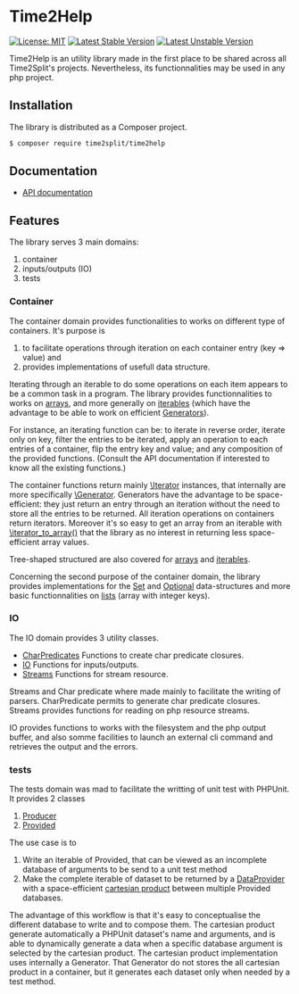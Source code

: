 # Time2Help

[![License: MIT](https://img.shields.io/badge/License-MIT-green.svg)](https://opensource.org/licenses/MIT)
[![Latest Stable Version](https://poser.pugx.org/time2split/time2help/v)](https://packagist.org/packages/time2split/time2help)
[![Latest Unstable Version](https://poser.pugx.org/time2split/time2help/v/unstable)](https://packagist.org/packages/time2split/time2help)

Time2Help is an utility library made in the first place to be shared across all Time2Split's projects.
Nevertheless, its functionnalities may be used in any php project.

## Installation

The library is distributed as a Composer project.

```bash
$ composer require time2split/time2help
```

## Documentation

 * [API documentation](https://time2split.net/php-time2help/)

## Features

The library serves 3 main domains:
 1. container
 2. inputs/outputs (IO)
 3. tests

### Container

The container domain provides functionalities to works on different type of containers.
It's purpose is
 1. to facilitate operations through iteration on each container entry (key => value) and
 2. provides implementations of usefull data structure. 

Iterating through an iterable to do some operations on each item appears to be a common task in a program.
The library provides functionnalities to works on
[arrays](https://time2split.net/php-time2help/classes/Time2Split-Help-Arrays.html),
and more generally on
[iterables](https://time2split.net/php-time2help/classes/Time2Split-Help-Iterables.html)
(which have the advantage to be able to work on efficient [Generators](https://www.php.net/manual/en/class.generator.php)).

For instance, an iterating function can be:
to iterate in reverse order,
iterate only on key,
filter the entries to be iterated,
apply an operation to each entries of a container,
flip the entry key and value;
and any composition of the provided functions.
(Consult the API documentation if interested to know all the existing functions.)

The container functions return mainly [\Iterator](https://www.php.net/manual/en/class.iterator.php) instances, that internally are more specifically [\Generator](https://www.php.net/manual/en/class.generator.php).
Generators have the advantage to be space-efficient: they just return an entry through an iteration without the need to store all the entries to be returned.
All iteration operations on containers return iterators.
Moreover it's so easy to get an array from an iterable with [\iterator_to_array()](https://www.php.net/manual/en/function.iterator-to-array.php) that the library as no interest in returning less space-efficient array values.

Tree-shaped structured are also covered for
[arrays](https://time2split.net/php-time2help/classes/Time2Split-Help-ArrayTrees.html) and
[iterables](https://time2split.net/php-time2help/classes/Time2Split-Help-IterableTrees.html).


Concerning the second purpose of the container domain,
the library provides implementations for the
[Set](https://time2split.net/php-time2help/classes/Time2Split-Help-Set.html) and
[Optional](https://time2split.net/php-time2help/classes/Time2Split-Help-Optional.html)
data-structures
and more basic functionnalities on
[lists](https://time2split.net/php-time2help/classes/Time2Split-Help-ArrayLists.html) (array with integer keys).

### IO

The IO domain provides 3 utility classes.
 - [CharPredicates](https://time2split.net/php-time2help/classes/Time2Split-Help-CharPredicates.html)
 Functions to create char predicate closures.
 - [IO](https://time2split.net/php-time2help/classes/Time2Split-Help-IO.html)
 Functions for inputs/outputs.
 - [Streams](https://time2split.net/php-time2help/classes/Time2Split-Help-Streams.html)
 Functions for stream resource.

Streams and Char predicate where made mainly to facilitate the writing of parsers.
CharPredicate permits to generate char predicate closures.
Streams provides functions for reading on php resource streams.

IO provides functions to works with the filesystem and the php output buffer, and also somme facilities to launch an external cli command and retrieves the output and the errors.

### tests

The tests domain was mad to facilitate the writting of unit test with PHPUnit.
It provides 2 classes
 1. [Producer](https://time2split.net/php-time2help/classes/Time2Split-Help-Tests-DataProvider-Producer.html)
 2. [Provided](https://time2split.net/php-time2help/classes/Time2Split-Help-Tests-DataProvider-Provided.html)

The use case is to
 1. Write an iterable of Provided, that can be viewed as an incomplete database of arguments to be send to a unit test method
 2. Make the complete iterable of dataset to be returned by a [DataProvider](https://docs.phpunit.de/en/11.0/writing-tests-for-phpunit.html#data-providers) with
a space-efficient [cartesian product](https://time2split.net/php-time2help/classes/Time2Split-Help-Provided.html#method_merge)
between multiple Provided databases.

The advantage of this workflow is that it's easy to conceptualise the different database to write and to compose them.
The cartesian product generate automatically a PHPUnit dataset's name and arguments,
and is able to dynamically generate a data when a specific database argument is selected by the cartesian product.
The cartesian product implementation uses internally a Generator.
That Generator do not stores the all cartesian product in a container, but it generates each dataset only when needed by a test method. 
